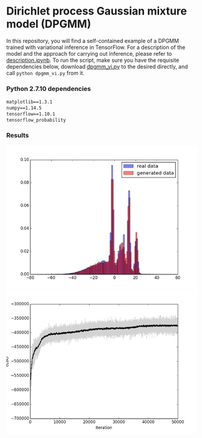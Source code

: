 # Dirichlet process Gaussian mixture model (DPGMM)

In this repository, you will find a self-contained example of a DPGMM trained with variational inference in TensorFlow. For a description of the model and the approach for carrying out inference, please refer to [description.ipynb](https://github.com/apedawi-cs/dpgmm-vi/blob/master/description.ipynb). To run the script, make sure you have the requisite dependencies below, download [dpgmm_vi.py](https://github.com/apedawi-cs/dpgmm-vi/blob/master/dpgmm_vi.py) to the desired directly, and call `python dpgmm_vi.py` from it.

### Python 2.7.10 dependencies
```
matplotlib==1.3.1
numpy==1.14.5
tensorflow==1.10.1
tensorflow_probability
```

### Results
![Histogram of real vs. generated data](https://github.com/apedawi-cs/dpgmm-vi/blob/master/histogram.png)
![ELBO curve by iteration](https://github.com/apedawi-cs/dpgmm-vi/blob/master/elbo_curve.png)
